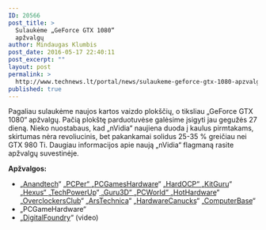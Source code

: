 ```yaml
---
ID: 20566
post_title: >
  Sulaukėme „GeForce GTX 1080“
  apžvalgų
author: Mindaugas Klumbis
post_date: 2016-05-17 22:40:11
post_excerpt: ""
layout: post
permalink: >
  http://www.technews.lt/portal/news/sulaukeme-geforce-gtx-1080-apzvalgu/
published: true
---
```

Pagaliau sulaukėme naujos kartos vaizdo plokščių, o tiksliau „GeForce GTX 1080“ apžvalgų. Pačią plokštę parduotuvėse galėsime įsigyti jau gegužės 27 dieną. Nieko nuostabaus, kad „nVidia“ naujiena duoda į kaulus pirmtakams, skirtumas nėra revoliucinis, bet pakankamai solidus 25-35 % greičiau nei GTX 980 Ti. Daugiau informacijos apie naują „nVidia“ flagmaną rasite apžvalgų suvestinėje.

<strong>Apžvalgos:</strong>
<ul>
 	<li>„<a href="http://www.anandtech.com/show/10326/the-nvidia-geforce-gtx-1080-preview">Anandtech</a>“
„<a href="http://www.pcper.com/reviews/Graphics-Cards/GeForce-GTX-1080-8GB-Founders-Edition-Review-GP104-Brings-Pascal-Gamers/PC-Pe">PCPer“
</a>„<a href="http://www.pcgameshardware.de/Nvidia-Geforce-Grafikkarte-255598/Specials/Benchmark-Test-Video-1195464/">PCGamesHardware</a>“
„<a href="http://www.hardocp.com/article/2016/05/17/nvidia_geforce_gtx_1080_founders_edition_review#.VzsZblKDPIU">HardOCP“
</a>„<a href="http://www.pcgameshardware.de/Nvidia-Geforce-Grafikkarte-255598/Specials/Benchmark-Test-Video-1195464/">KitGuru</a>“<a href="http://www.anandtech.com/show/10326/the-nvidia-geforce-gtx-1080-preview">
</a>„<a href="http://hexus.net/tech/reviews/graphics/92846-nvidia-geforce-gtx-1080-founders-edition-16nm-pascal/">Hexus“
</a>„<a href="https://www.techpowerup.com/reviews/NVIDIA/GeForce_GTX_1080/">TechPowerUp</a>“<a href="http://www.anandtech.com/show/10326/the-nvidia-geforce-gtx-1080-preview">
</a>„<a href="http://www.guru3d.com/articles-pages/nvidia-geforce-gtx-1080-review,1.html">Guru3D“
</a>„<a href="http://www.pcworld.com/article/3071037/hardware/nvidia-geforce-gtx-1080-review-the-most-badass-graphics-card-ever-created.html">PCWorld“
</a>„<a href="http://hothardware.com/reviews/nvidia-geforce-gtx-1080-pascal-gpu-review">HotHardware</a>“
„<a href="http://arstechnica.co.uk/gadgets/2016/05/nvidia-gtx-1080-review/">OverclockersClub</a>“
„<a href="http://arstechnica.co.uk/gadgets/2016/05/nvidia-gtx-1080-review/">ArsTechnica</a>“
„<a href="http://www.hardwarecanucks.com/forum/hardware-canucks-reviews/72560-nvidias-gtx-1080-gtx-1070-detailed.html">HardwareCanucks</a>“
„<a href="http://www.computerbase.de/2016-05/geforce-gtx-1080-test/">ComputerBase</a>“</li>
 	<li>„PCGameHardware“</li>
 	<li>„<a href="https://www.youtube.com/watch?v=-ZG54Da2pMM">DigitalFoundry</a>“ (video)</li>
</ul>
&nbsp;

&nbsp;

&nbsp;

&nbsp;

&nbsp;

&nbsp;

&nbsp;

&nbsp;